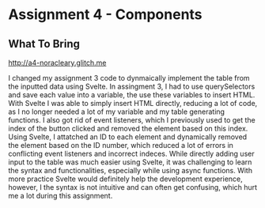 Assignment 4 - Components
===

## What To Bring

http://a4-noracleary.glitch.me

I changed my assignment 3 code to dynmaically implement the table from the inputted data using Svelte. In assingment 3, I had to use querySelectors and save each value into a variable, the use these variables to insert HTML. With Svelte I was able to simply insert HTML directly, reducing a lot of code, as I no longer needed a lot of my variable and my table generating functions. I also got rid of event listeners, which I previously used to get the index of the button clicked and removed the element based on this index. Using Svelte, I attatched an ID to each element and dynamically removed the element based on the ID number, which reduced a lot of errors in conflicting event listeners and incorrect indeces.
While directly adding user input to the table was much easier using Svelte, it was challenging to learn the syntax and functionalities, especially while using async functions. With more practice Svelte would definitely help the development experience, however, I the syntax is not intuitive and can often get confusing, which hurt me a lot during this assignment. 

